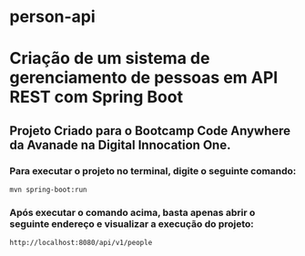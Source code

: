 # person-api

# Criação de um sistema de gerenciamento de pessoas em API REST com Spring Boot

## Projeto Criado para o Bootcamp Code Anywhere da Avanade na Digital Innocation One.

### Para executar o projeto no terminal, digite o seguinte comando:

```shell script
mvn spring-boot:run 
```

### Após executar o comando acima, basta apenas abrir o seguinte endereço e visualizar a execução do projeto:

```
http://localhost:8080/api/v1/people
```
